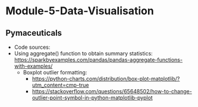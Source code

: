 # Module-5-Data-Visualisation

## Pymaceuticals
   * Code sources:
   *    Using aggregate() function to obtain summary statistics:
           https://sparkbyexamples.com/pandas/pandas-aggregate-functions-with-examples/
        * Boxplot outlier formatting:
            * https://python-charts.com/distribution/box-plot-matplotlib/?utm_content=cmp-true
            * https://stackoverflow.com/questions/65648502/how-to-change-outlier-point-symbol-in-python-matplotlib-pyplot
